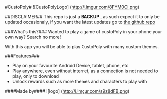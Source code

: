 #CustoPoly#
![CustoPolyLogo] (http://i.imgur.com/8FYM0Ci.png)

##DISCLAIMER##
This repo is just a **BACKUP** , as such expect it to only be updated occasionaly, if you want the latest updates go to [the github repo](https://github.com/Mortadelegle/CustoPoly)

###What's this?###
Wanted to play a game of custoPoly in your phone your own way? Search no more!

With this app you will be able to play CustoPoly with many custom themes.

###Features###
* Play on your favourite Android Device, tablet, phone, etc
* Play anywhere, even without internet, as a connection is not needed to play, only to download
* Unlock rewards such as more themes and characters to play with

####Made by####
![logo] (http://i.imgur.com/s9z8dFB.png)